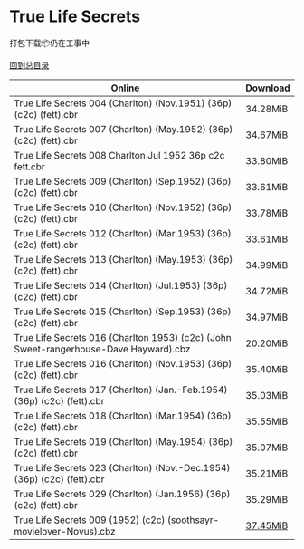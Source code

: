 # True Life Secrets

打包下载📦仍在工事中

[回到总目录](/Catalogs.md)







Online | Download
--- | ---
True Life Secrets 004 (Charlton) (Nov.1951) (36p) (c2c) (fett).cbr | 34.28MiB
True Life Secrets 007 (Charlton) (May.1952) (36p) (c2c) (fett).cbr | 34.67MiB
True Life Secrets 008 Charlton Jul 1952 36p c2c fett.cbr | 33.80MiB
True Life Secrets 009 (Charlton) (Sep.1952) (36p) (c2c) (fett).cbr | 33.61MiB
True Life Secrets 010 (Charlton) (Nov.1952) (36p) (c2c) (fett).cbr | 33.78MiB
True Life Secrets 012 (Charlton) (Mar.1953) (36p) (c2c) (fett).cbr | 33.61MiB
True Life Secrets 013 (Charlton) (May.1953) (36p) (c2c) (fett).cbr | 34.99MiB
True Life Secrets 014 (Charlton) (Jul.1953) (36p) (c2c) (fett).cbr | 34.72MiB
True Life Secrets 015 (Charlton) (Sep.1953) (36p) (c2c) (fett).cbr | 34.97MiB
True Life Secrets 016 (Charlton 1953) (c2c) (John Sweet-rangerhouse-Dave Hayward).cbz | 20.20MiB
True Life Secrets 016 (Charlton) (Nov.1953) (36p) (c2c) (fett).cbr | 35.40MiB
True Life Secrets 017 (Charlton) (Jan.-Feb.1954) (36p) (c2c) (fett).cbr | 35.03MiB
True Life Secrets 018 (Charlton) (Mar.1954) (36p) (c2c) (fett).cbr | 35.55MiB
True Life Secrets 019 (Charlton) (May.1954) (36p) (c2c) (fett).cbr | 35.07MiB
True Life Secrets 023 (Charlton) (Nov.-Dec.1954) (36p) (c2c) (fett).cbr | 35.21MiB
True Life Secrets 029 (Charlton) (Jan.1956) (36p) (c2c) (fett).cbr | 35.29MiB
True Life Secrets 009 (1952) (c2c) (soothsayr-movielover-Novus).cbz | [37.45MiB](https://pan.baidu.com/s/1dEKKPR7#list/path=%2FNovus%20-%20Week%20of%202016%20Q1%2FNovus%20-%20Week%20of%202016-03-02%2F%E3%82%BB%E3%82%B1%E3%82%B3%E3%82%A2%E3%82%A2%E3%82%AF%E3%82%B1%E3%82%AA%E3%82%BD%E3%82%BF%E3%82%B1%E3%82%A6%E3%82%AB%E3%82%B1%E3%82%A6%E3%82%AA%E3%82%AA%E3%82%A8%E3%82%BB%E3%82%B9%E3%82%A2%E3%82%BB%E3%82%AA%E3%82%A2%E3%82%A8%E3%82%A6%E3%82%AF%E3%82%AD%E3%82%A4%E3%82%A4%E3%82%B3%E3%82%B5&parentPath=%2FNovus%20-%20Week%20of%202016%20Q1)